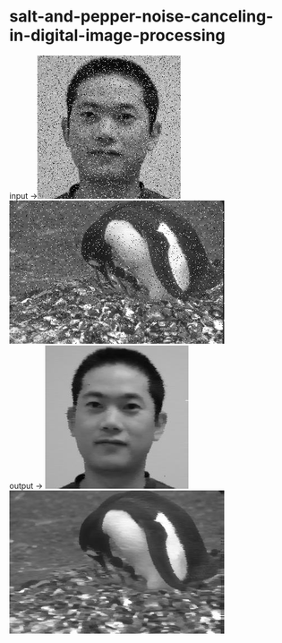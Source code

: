 # salt-and-pepper-noise-canceling-in-digital-image-processing

input ->![Screenshot](head_red_salt_pepper.jpg)![Screenshot](s_p.jpg)<br>
output -> ![Screenshot](head_red_salt_pepper_output.jpg)![Screenshot](s_p_output.jpg)<br>
